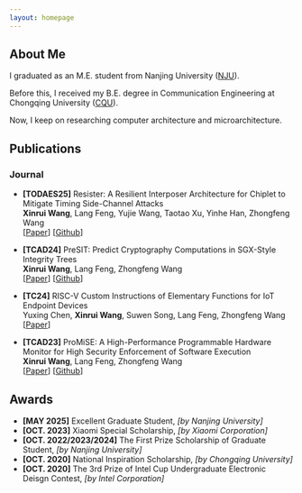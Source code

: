 ```yaml
---
layout: homepage
---
```


## About Me

I graduated as an M.E. student from Nanjing University ([NJU](https://www.nju.edu.cn/en/)).

Before this, I received my B.E. degree in Communication Engineering at Chongqing University ([CQU](https://english.cqu.edu.cn/)).

Now, I keep on researching computer architecture and microarchitecture.


## Publications

### Journal

- **[TODAES25]** Resister: A Resilient Interposer Architecture for Chiplet to Mitigate Timing Side-Channel Attacks
  <br>
   **Xinrui Wang**, Lang Feng, Yujie Wang, Taotao Xu, Yinhe Han, Zhongfeng Wang
  <br>
  [[Paper](https://dl.acm.org/doi/10.1145/3748258)] [[Github](https://github.com/XC1a/Resister)]

- **[TCAD24]** PreSIT: Predict Cryptography Computations in SGX-Style Integrity Trees
  <br>
  **Xinrui Wang**, Lang Feng, Zhongfeng Wang
  <br>
  [[Paper](https://ieeexplore.ieee.org/document/10643555)] [[Github](https://github.com/XC1a/PreSIT)]

- **[TC24]** RISC-V Custom Instructions of Elementary Functions for IoT Endpoint Devices
  <br>
  Yuxing Chen, **Xinrui Wang**, Suwen Song, Lang Feng, Zhongfeng Wang
  <br>
  [[Paper](https://ieeexplore.ieee.org/document/10338829)]

- **[TCAD23]** ProMiSE: A High-Performance Programmable Hardware Monitor for High Security Enforcement of Software Execution
  <br>
  **Xinrui Wang**, Lang Feng, Zhongfeng Wang
  <br>
  [[Paper](https://ieeexplore.ieee.org/document/10110921)] [[Github](https://github.com/XC1a/ProMiSE)]


## Awards

- **[MAY 2025]** Excellent Graduate Student, *[by Nanjing University]*
- **[OCT. 2023]** Xiaomi Special Scholarship, *[by Xiaomi Corporation]*
- **[OCT. 2022/2023/2024]** The First Prize Scholarship of Graduate Student, *[by Nanjing University]*
- **[OCT. 2020]** National Inspiration Scholarship, *[by Chongqing University]*
- **[OCT. 2020]** The 3rd Prize of Intel Cup Undergraduate Electronic Deisgn Contest, *[by Intel Corporation]*
